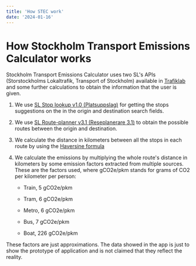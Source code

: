 ```yaml
---
title: 'How STEC work'
date: '2024-01-16'
---
```


# How Stockholm Transport Emissions Calculator works

Stockholm Transport Emissions Calculator uses two SL's APIs (Storstockholms Lokaltrafik, Transport of Stockholm) available in [Trafiklab](https://www.trafiklab.se/) and some further calculations to obtain the information that the user is given.

1. We use [SL Stop lookup v1.0 (Platsuppslag)](https://www.trafiklab.se/api/trafiklab-apis/sl/stop-lookup/) for getting the stops suggestions on the in the origin and destination search fields.

2. We use [SL Route-planner v3.1 (Reseplanerare 3.1)](https://www.trafiklab.se/api/trafiklab-apis/sl/route-planner-31/) to obtain the possible routes between the origin and destination.

3. We calculate the distance in kilometers between all the stops in each route by using the [Haversine formula](https://en.wikipedia.org/wiki/Haversine_formula)

4. We calculate the emissions by multiplying the whole route's distance in kilometers by some emission factors extracted from multiple sources. These are the factors used, where gCO2e/pkm stands for grams of CO2 per kilometer per person:

   - Train, 5 gCO2e/pkm

   - Tram, 6 gCO2e/pkm

   - Metro, 6 gCO2e/pkm

   - Bus, 7 gCO2e/pkm

   - Boat, 226 gCO2e/pkm

These factors are just approximations. The data showed in the app is just to show the prototype of application and is not claimed that they reflect the reality.
